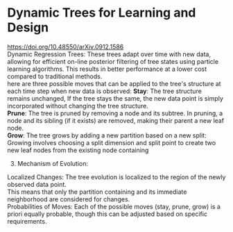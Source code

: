 # Dynamic Trees for Learning and Design
https://doi.org/10.48550/arXiv.0912.1586  <br>
Dynamic Regression Trees: These trees adapt over time with new data, allowing for efficient on-line posterior filtering of tree states using particle learning algorithms. This results in better performance at a lower cost compared to traditional methods. <br>
here are three possible moves that can be applied to the tree's structure at each time step when new data is observed:
**Stay**: The tree structure remains unchanged,  If the tree stays the same, the new data point is simply incorporated without changing the tree structure. <br>
**Prune**: The tree is pruned by removing a node and its subtree. In pruning, a node and its sibling (if it exists) are removed, making their parent a new leaf node.  <br>
**Grow**: The tree grows by adding a new partition based on a new split: Growing involves choosing a split dimension and split point to create two new leaf nodes from the existing node containing  <br>


3. Mechanism of Evolution:

Localized Changes: The tree evolution is localized to the region of the newly observed data point. <br>
This means that only the partition containing and its immediate neighborhood are considered for changes. <br>
Probabilities of Moves: Each of the possible moves (stay, prune, grow) is a priori equally probable, though this can be adjusted based on specific requirements. <br>


